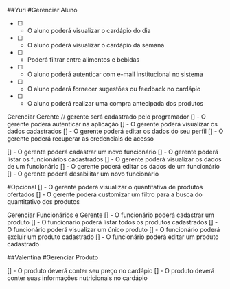 ##Yuri
#Gerenciar Aluno

- [ ] - O aluno poderá visualizar o cardápio do dia
- [ ] - O aluno poderá visualizar o cardápio da semana
- [ ] - Poderá filtrar entre alimentos e bebidas
- [ ] - O aluno poderá autenticar com e-mail institucional no sistema
- [ ] - O aluno poderá fornecer sugestões ou feedback no cardápio
- [ ] - O aluno poderá realizar uma compra antecipada dos produtos

Gerenciar Gerente
// gerente será cadastrado pelo programador
[] - O gerente poderá autenticar na aplicação
[] - O gerente poderá visualizar os dados cadastrados
[] - O gerente poderá editar os dados do seu perfil
[] - O gerente poderá recuperar as credenciais de acesso

[] - O gerente poderá cadastrar um novo funcionário
[] - O gerente poderá listar os funcionários cadastrados
[] - O gerente poderá visualizar os dados de um funcionário
[] - O gerente poderá editar os dados de um funcionário
[] - O gerente poderá desabilitar um novo funcionário

#Opcional
[] - O gerente poderá visualizar o quantitativa de produtos ofertados 
[] - O gerente poderá customizar um filtro para a busca do quantitativo dos produtos

Gerenciar Funcionários e Gerente
[] - O funcionário poderá cadastrar um produto
[] - O funcionário poderá listar todos os produtos cadastrados
[] - O funcionário poderá visualizar um único produto 
[] - O funcionário poderá excluir um produto cadastrado
[] - O funcionário poderá editar um produto cadastrado

##Valentina
#Gerenciar Produto

[] - O produto deverá conter seu preço no cardápio
[] - O produto deverá conter suas informações nutricionais no cardápio
